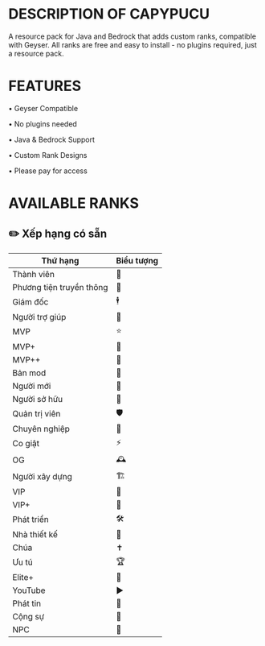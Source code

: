 # DESCRIPTION OF CAPYPUCU 
A resource pack for Java and Bedrock that adds custom ranks, compatible with Geyser. All ranks are free and easy to install - no plugins required, just a resource pack.

# FEATURES 
• Geyser Compatible

• No plugins needed

• Java & Bedrock Support

• Custom Rank Designs

• Please pay for access 

# AVAILABLE RANKS
## ✏️ Xếp hạng có sẵn

| Thứ hạng           | Biểu tượng |
|--------------------|-----------|
| Thành viên         | 🧑 |
| Phương tiện truyền thông | 📡 |
| Giám đốc           | 🕴 |
| Người trợ giúp     | 🤝 |
| MVP                | ⭐ |
| MVP+               | 🌟 |
| MVP++              | 💫 |
| Bản mod            | 🔧 |
| Người mới          | 🌱 |
| Người sở hữu       | 👑 |
| Quản trị viên      | 🛡 |
| Chuyên nghiệp      | 🎯 |
| Co giật            | ⚡ |
| OG                 | 🕰 |
| Người xây dựng     | 🏗 |
| VIP                | 💎 |
| VIP+               | 🔹 |
| Phát triển         | 🛠 |
| Nhà thiết kế       | 🎨 |
| Chúa               | ✝ |
| Ưu tú              | 🏆 |
| Elite+             | 🔱 |
| YouTube            | ▶️ |
| Phát tin           | 📢 |
| Cộng sự            | 🤗 |
| NPC                | 🤖 |
